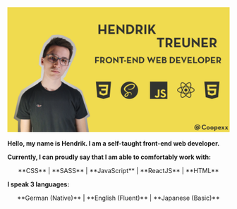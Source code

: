 <img src="https://github.com/Coopexx/Coopexx/blob/main/banner.png">

**Hello, my name is Hendrik. I am a self-taught front-end web developer.**

**Currently, I can proudly say that I am able to comfortably work with:**
<div align="center">
**CSS**  |  **SASS**  |  **JavaScript**  |  **ReactJS**  | **HTML**
</div>

**I speak 3 languages:**
<div align="center">
**German (Native)**  |  **English (Fluent)**  |  **Japanese (Basic)**
</div>

